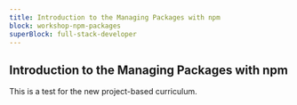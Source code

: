 ```yaml
---
title: Introduction to the Managing Packages with npm
block: workshop-npm-packages
superBlock: full-stack-developer
---
```


## Introduction to the Managing Packages with npm

This is a test for the new project-based curriculum.
